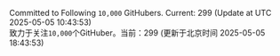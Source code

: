 Committed to Following `10,000` GitHubers. Current: <!-- FOLLOWING_COUNT -->299<!-- FOLLOWING_COUNT --> (Update at UTC <!-- LAST_UPDATED -->2025-05-05 10:43:53<!-- LAST_UPDATED -->)<br>
致力于关注`10,000`个GitHuber。当前：<!-- FOLLOWING_COUNT -->299<!-- FOLLOWING_COUNT --> (更新于北京时间 <!-- LAST_UPDATED_CST -->2025-05-05 18:43:53<!-- LAST_UPDATED_CST -->)
